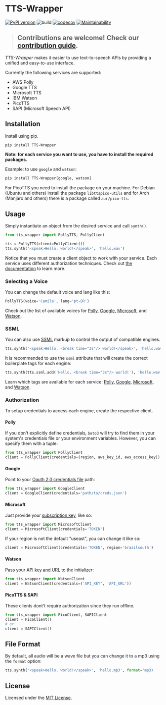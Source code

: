 # TTS-Wrapper

[![PyPI version](https://badge.fury.io/py/tts-wrapper.svg)](https://badge.fury.io/py/tts-wrapper)
![build](https://github.com/mediatechlab/tts-wrapper/workflows/build/badge.svg)
[![codecov](https://codecov.io/gh/mediatechlab/tts-wrapper/branch/master/graph/badge.svg?token=79IG7GAK0B)](https://codecov.io/gh/mediatechlab/tts-wrapper)
[![Maintainability](https://api.codeclimate.com/v1/badges/b327dda20742c054bcf0/maintainability)](https://codeclimate.com/github/mediatechlab/tts-wrapper/maintainability)

> ## **Contributions are welcome! Check our [contribution guide](./CONTRIBUTING.md).**

_TTS-Wrapper_ makes it easier to use text-to-speech APIs by providing a unified and easy-to-use interface.

Currently the following services are supported:

- AWS Polly
- Google TTS
- Microsoft TTS
- IBM Watson
- PicoTTS
- SAPI (Microsoft Speech API)

## Installation

Install using pip.

```sh
pip install TTS-Wrapper
```

**Note: for each service you want to use, you have to install the required packages.**

Example: to use `google` and `watson`:

```sh
pip install TTS-Wrapper[google, watson]
```

For PicoTTS you need to install the package on your machine. For Debian (Ubuntu and others) install the package `libttspico-utils` and for Arch (Manjaro and others) there is a package called `aur/pico-tts`.

## Usage

Simply instantiate an object from the desired service and call `synth()`.

```Python
from tts_wrapper import PollyTTS, PollyClient

tts = PollyTTS(client=PollyClient())
tts.synth('<speak>Hello, world!</speak>', 'hello.wav')
```

Notice that you must create a client object to work with your service. Each service uses different authorization techniques. Check out [the documentation](#authorization) to learn more.

### Selecting a Voice

You can change the default voice and lang like this:

```Python
PollyTTS(voice='Camila', lang='pt-BR')
```

Check out the list of available voices for [Polly](https://docs.aws.amazon.com/polly/latest/dg/voicelist.html), [Google](https://cloud.google.com/text-to-speech/docs/voices), [Microsoft](https://docs.microsoft.com/en-us/azure/cognitive-services/speech-service/rest-text-to-speech#get-a-list-of-voices), and [Watson](https://cloud.ibm.com/docs/text-to-speech?topic=text-to-speech-voices).

### SSML

You can also use [SSML](https://en.wikipedia.org/wiki/Speech_Synthesis_Markup_Language) markup to control the output of compatible engines.

```Python
tts.synth('<speak>Hello, <break time="3s"/> world!</speak>', 'hello.wav')
```

It is recommended to use the `ssml` attribute that will create the correct boilerplate tags for each engine:

```Python
tts.synth(tts.ssml.add('Hello, <break time="3s"/> world!'), 'hello.wav')
```

Learn which tags are available for each service: [Polly](https://docs.aws.amazon.com/polly/latest/dg/supportedtags.html), [Google](https://cloud.google.com/text-to-speech/docs/ssml), [Microsoft](https://docs.microsoft.com/en-us/cortana/skills/speech-synthesis-markup-language), and [Watson](https://cloud.ibm.com/docs/text-to-speech?topic=text-to-speech-ssml).

### Authorization

To setup credentials to access each engine, create the respective client.

#### Polly

If you don't explicitly define credentials, `boto3` will try to find them in your system's credentials file or your environment variables. However, you can specify them with a tuple:

```Python
from tts_wrapper import PollyClient
client = PollyClient(credentials=(region, aws_key_id, aws_access_key))
```

#### Google

Point to your [Oauth 2.0 credentials file](https://developers.google.com/identity/protocols/OAuth2) path:

```Python
from tts_wrapper import GoogleClient
client = GoogleClient(credentials='path/to/creds.json')
```

#### Microsoft

Just provide your [subscription key](https://docs.microsoft.com/en-us/azure/cognitive-services/speech-service/rest-text-to-speech#authentication), like so:

```Python
from tts_wrapper import MicrosoftClient
client = MicrosoftClient(credentials='TOKEN')
```

If your region is not the default "useast", you can change it like so:

```Python
client = MicrosoftClient(credentials='TOKEN', region='brazilsouth')
```

#### Watson

Pass your [API key and URL](https://cloud.ibm.com/apidocs/text-to-speech/text-to-speech#authentication) to the initializer:

```Python
from tts_wrapper import WatsonClient
client = WatsonClient(credentials=('API_KEY', 'API_URL'))
```

#### PicoTTS & SAPI

These clients dont't require authorization since they run offline.

```Python
from tts_wrapper import PicoClient, SAPIClient
client = PicoClient()
# or
client = SAPIClient()
```

## File Format

By default, all audio will be a wave file but you can change it to a mp3 using the `format` option:

```Python
tts.synth('<speak>Hello, world!</speak>', 'hello.mp3', format='mp3)
```

## License

Licensed under the [MIT License](./LICENSE).
